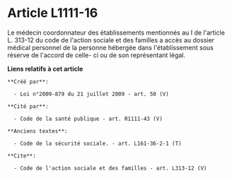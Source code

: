 # Article L1111-16

Le médecin coordonnateur des établissements mentionnés au I de l'article L. 313-12 du code de l'action sociale et des
familles a accès au dossier médical personnel de la personne hébergée dans l'établissement sous réserve de l'accord de celle-
ci ou de son représentant légal.

**Liens relatifs à cet article**

	**Créé par**:

	  - Loi n°2009-879 du 21 juillet 2009 - art. 50 (V)

	**Cité par**:

	  - Code de la santé publique - art. R1111-43 (V)

	**Anciens textes**:

	  - Code de la sécurité sociale. - art. L161-36-2-1 (T)

	**Cite**:

	  - Code de l'action sociale et des familles - art. L313-12 (V)
